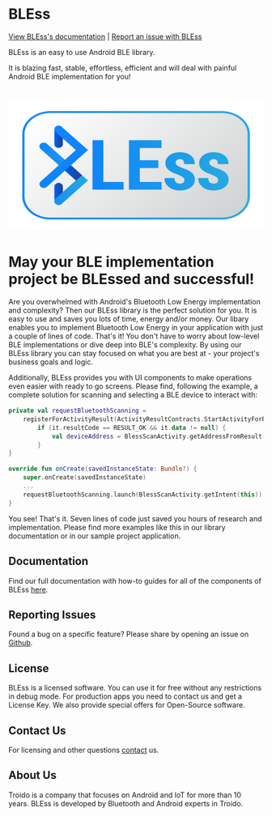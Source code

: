 BLEss
=====

[View BLEss's documentation](https://troido.github.io/bless-howto/) | [Report an issue with BLEss](https://github.com/troido/bless-howto/issues)

BLEss is an easy to use Android BLE library.

It is blazing fast, stable, effortless, efficient and will deal with painful Android BLE implementation for you!

<p align="center">
    <h1 align="center">
    <a href="https://troido.github.io/bless-howto/"><img width="666" height="256" src="/images/bless.png" alt="Girl in a jacket"></a>
</p>

# May your BLE implementation project be BLEssed and successful!
Are you overwhelmed with Android's Bluetooth Low Energy implementation and complexity? Then our BLEss library is the perfect solution for you. It is easy to use and saves you lots of time, energy and/or money. Our libary enables you to implement Bluetooth Low Energy in your application with just a couple of lines of code. That's it! You don't have to worry about low-level BLE implementations or dive deep into BLE's complexity. By using our BLEss library you can stay focused on what you are best at - your project's business goals  and logic.

Additionally, BLEss provides you with UI components to make operations even easier with ready to go screens. Please find, following the example, a complete solution for scanning and selecting a BLE device to interact with:
```kotlin
private val requestBluetoothScanning = 
    registerForActivityResult(ActivityResultContracts.StartActivityForResult()) {
        if (it.resultCode == RESULT_OK && it.data != null) {
            val deviceAddress = BlessScanActivity.getAddressFromResult(it.data)
        }
}
```
``` kotlin
override fun onCreate(savedInstanceState: Bundle?) {
	super.onCreate(savedInstanceState)
	...
	requestBluetoothScanning.launch(BlessScanActivity.getIntent(this))
}
```
You see! That's it. Seven lines of code just saved you hours of research and implementation. Please find more examples like this in our library documentation or in our sample project application.
## Documentation
Find our full documentation with how-to guides for all of the components of BLEss [here](https://troido.github.io/bless-howto/).
## Reporting Issues
Found a bug on a specific feature? Please share by opening an issue on  [Github](https://github.com/troido/bless-howto/issues).
## License
BLEss is a licensed software. You can use it for free without any restrictions in debug mode. For production apps you need to contact us and get a License Key. We also provide special offers for Open-Source software.
## Contact Us
For licensing and other questions [contact](https://troido.github.io/bless-howto/docs/contacts.html) us.
## About Us
Troido is a company that focuses on Android and IoT for more than 10 years. BLEss is developed by Bluetooth and Android experts in Troido.